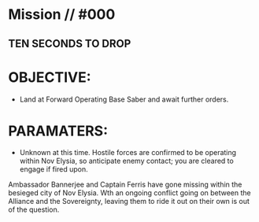 # Mission // #000
## TEN SECONDS TO DROP
# OBJECTIVE:
- Land at Forward Operating Base Saber and await further orders. 

# PARAMATERS:
- Unknown at this time. Hostile forces are confirmed to be operating within Nov Elysia, so anticipate enemy contact; you are cleared to engage if fired upon.

Ambassador Bannerjee and Captain Ferris have gone missing within the besieged city of Nov Elysia. Wth an ongoing conflict going on between the Alliance and the Sovereignty, leaving them to ride it out on their own is out of the question.
